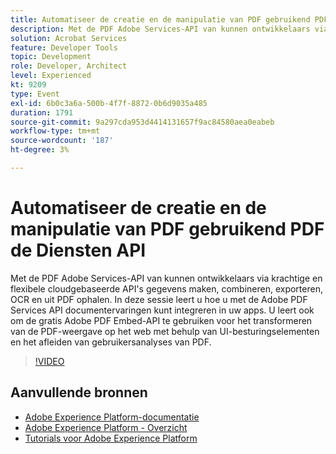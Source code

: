 ```yaml
---
title: Automatiseer de creatie en de manipulatie van PDF gebruikend PDF de Diensten API
description: Met de PDF Adobe Services-API van kunnen ontwikkelaars via krachtige en flexibele cloudgebaseerde API's gegevens maken, combineren, exporteren, OCR en uit PDF ophalen. In deze sessie leert u hoe u met de Adobe PDF Services API documentervaringen kunt integreren in uw apps. U leert ook om de gratis Adobe PDF Embed-API te gebruiken voor het transformeren van de PDF-weergave op het web met behulp van UI-besturingselementen en het afleiden van gebruikersanalyses van PDF.
solution: Acrobat Services
feature: Developer Tools
topic: Development
role: Developer, Architect
level: Experienced
kt: 9209
type: Event
exl-id: 6b0c3a6a-500b-4f7f-8872-0b6d9035a485
duration: 1791
source-git-commit: 9a297cda953d4414131657f9ac84580aea0eabeb
workflow-type: tm+mt
source-wordcount: '187'
ht-degree: 3%

---
```


# Automatiseer de creatie en de manipulatie van PDF gebruikend PDF de Diensten API

Met de PDF Adobe Services-API van kunnen ontwikkelaars via krachtige en flexibele cloudgebaseerde API&#39;s gegevens maken, combineren, exporteren, OCR en uit PDF ophalen. In deze sessie leert u hoe u met de Adobe PDF Services API documentervaringen kunt integreren in uw apps. U leert ook om de gratis Adobe PDF Embed-API te gebruiken voor het transformeren van de PDF-weergave op het web met behulp van UI-besturingselementen en het afleiden van gebruikersanalyses van PDF.

>[!VIDEO](https://video.tv.adobe.com/v/338039/?quality=12&learn=on&hidetitle=true)

## Aanvullende bronnen

- [Adobe Experience Platform-documentatie](https://experienceleague.adobe.com/docs/experience-platform.html)
- [Adobe Experience Platform - Overzicht](https://experienceleague.adobe.com/docs/experience-platform/landing/home.html)
- [Tutorials voor Adobe Experience Platform](https://experienceleague.adobe.com/docs/platform-learn/tutorials/overview.html?lang=nl)
